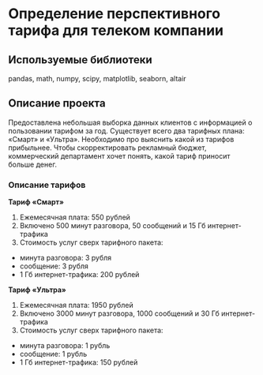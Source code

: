 
# Определение перспективного тарифа для телеком компании

## Используемые библиотеки

pandas, math, numpy, scipy, matplotlib, seaborn, altair

## Описание проекта

Предоставлена небольшая выборка данных клиентов с информацией о пользовании тарифом за год. Существует всего два тарифных плана: «Смарт» и «Ультра». Необходимо про выяснить какой из тарифов прибыльнее.
Чтобы скорректировать рекламный бюджет, коммерческий департамент хочет понять, какой тариф приносит больше денег.

### Описание тарифов

**Тариф «Смарт»**

1.  Ежемесячная плата: 550 рублей
2.  Включено 500 минут разговора, 50 сообщений и 15 Гб интернет-трафика
3.  Стоимость услуг сверх тарифного пакета:
-   минута разговора: 3 рубля
-   сообщение: 3 рубля
-   1 Гб интернет-трафика: 200 рублей

**Тариф «Ультра»**

1.  Ежемесячная плата: 1950 рублей
2.  Включено 3000 минут разговора, 1000 сообщений и 30 Гб интернет-трафика
3.  Стоимость услуг сверх тарифного пакета:
-   минута разговора: 1 рубль
-   сообщение: 1 рубль
-   1 Гб интернет-трафика: 150 рублей

